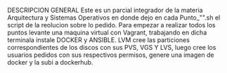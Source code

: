 DESCRIPCION GENERAL
Este es un parcial integrador de la materia Arquitectura y Sistemas Operativos en donde dejo en cada Punto_"".sh el script de la reolucion sobre lo pedido.
Para empezar a realizar todos los puntos levante una maquina virtual con Vagrant, trabajando en dicha terminala instale DOCKER y ANSIBLE.
LVM cree las particiones correspondientes de los discos con sus PVS, VGS Y LVS, luego cree los usuarios pedidos con sus respectivos permisos, genere una imagen de docker y la subi a dockerhub.
